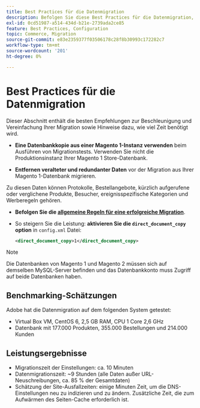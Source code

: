 ```yaml
---
title: Best Practices für die Datenmigration
description: Befolgen Sie diese Best Practices für die Datenmigration, um eine erfolgreiche Aktualisierung von Magento 1 auf Magento 2 sicherzustellen.
exl-id: 0cd51987-a514-434d-b21e-2739ada2ce85
feature: Best Practices, Configuration
topic: Commerce, Migration
source-git-commit: e83e2359377f03506178c28f8b30993c172282c7
workflow-type: tm+mt
source-wordcount: '201'
ht-degree: 0%

---
```


# Best Practices für die Datenmigration

Dieser Abschnitt enthält die besten Empfehlungen zur Beschleunigung und Vereinfachung Ihrer Migration sowie Hinweise dazu, wie viel Zeit benötigt wird.

* **Eine Datenbankkopie aus einer Magento 1-Instanz verwenden** beim Ausführen von Migrationstests. Verwenden Sie nicht die Produktionsinstanz Ihrer Magento 1 Store-Datenbank.

* **Entfernen veralteter und redundanter Daten** vor der Migration aus Ihrer Magento 1-Datenbank migrieren.

Zu diesen Daten können Protokolle, Bestellangebote, kürzlich aufgerufene oder verglichene Produkte, Besucher, ereignisspezifische Kategorien und Werberegeln gehören.

* **Befolgen Sie die [allgemeine Regeln für eine erfolgreiche Migration](migrate-data/overview.md#migration-overview)**.

* So steigern Sie die Leistung: **aktivieren Sie die `direct_document_copy` option** in `config.xml` Datei:

  ```xml
  <direct_document_copy>1</direct_document_copy>
  ```

>[!NOTE]
>
>Die Datenbanken von Magento 1 und Magento 2 müssen sich auf demselben MySQL-Server befinden und das Datenbankkonto muss Zugriff auf beide Datenbanken haben.

## Benchmarking-Schätzungen

Adobe hat die Datenmigration auf dem folgenden System getestet:

* Virtual Box VM, CentOS 6, 2,5 GB RAM, CPU 1 Core 2,6 GHz
* Datenbank mit 177.000 Produkten, 355.000 Bestellungen und 214.000 Kunden

## Leistungsergebnisse

* Migrationszeit der Einstellungen: ca. 10 Minuten
* Datenmigrationszeit: ~9 Stunden (alle Daten außer URL-Neuschreibungen, ca. 85 % der Gesamtdaten)
* Schätzung der Site-Ausfallzeiten: einige Minuten Zeit, um die DNS-Einstellungen neu zu indizieren und zu ändern. Zusätzliche Zeit, die zum Aufwärmen des Seiten-Cache erforderlich ist.
